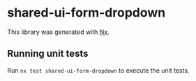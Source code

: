 # shared-ui-form-dropdown

This library was generated with [Nx](https://nx.dev).

## Running unit tests

Run `nx test shared-ui-form-dropdown` to execute the unit tests.
